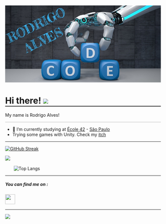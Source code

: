 ![](imagemreduzidacomnome.jpg)

<h1 style="border:solid; border-width: 0 0 2px 0"> Hi there!  <img src="https://media.giphy.com/media/26Fxy3Iz1ari8oytO/giphy.gif" width="80px"></h1>
My name is Rodrigo Alves!

<hr style="opacity:0.3">

- 🌱 I’m currently studying at [École 42](https://www.42.fr/) - [São Paulo](https://www.42sp.org.br/)
- Trying some games with Unity. Check my [itch](https://rodrigo-br.itch.io/)


<hr>

[![GitHub Streak](https://github-readme-streak-stats.herokuapp.com?user=rodrigo-br&theme=highcontrast&date_format=j%20M%5B%20Y%5D&hide_total_contributions=true)](https://git.io/streak-stats)

<a href="https://github.com/JaeSeoKim/badge42"><img width="400" img src="https://github-readme-stats.vercel.app/api?username=rodrigo-br&hide=stars&show_icons=true&theme=algolia&custom_title=My&nbsp;GitHub&nbsp;Stats" /></a>

&nbsp;&nbsp;&nbsp;&nbsp;&nbsp;&nbsp;&nbsp;![Top Langs](https://github-readme-stats.vercel.app/api/top-langs/?username=rodrigo-br&hide=tcl,html)


<hr>


##### You can find me on :

[<img height="32" width="32" src="https://i0.wp.com/solistica.com/wp-content/uploads/2019/10/linkedin.png" />](https://www.linkedin.com/in/rodrigoalves-brito/)


<hr>


![](https://komarev.com/ghpvc/?username=rodrigo-br&color=green)
